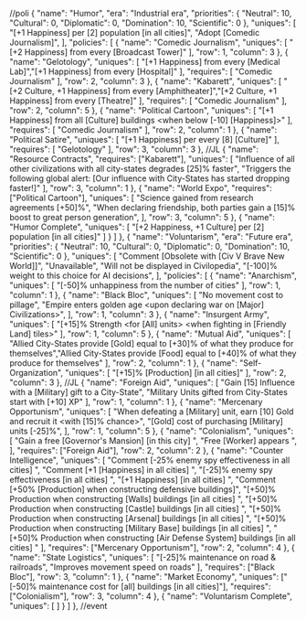 //poli
    {
        "name": "Humor",
        "era": "Industrial era",
        "priorities": {
            "Neutral": 10,
            "Cultural": 0,
            "Diplomatic": 0,
            "Domination": 10,
            "Scientific": 0
        },
        "uniques": [
            "[+1 Happiness] per [2] population [in all cities]",
		 "Adopt [Comedic Journalism]", 
        ],
        "policies": [
            {
                "name": "Comedic Journalism",
                "uniques": [
                    "[+2 Happiness] from every [Broadcast Tower]"
                ],
                "row": 1,
                "column": 3
            },
            {
                "name": "Gelotology",
                "uniques": [
                    "[+1 Happiness] from every [Medical Lab]","[+1 Happiness] from every [Hospital]"
                ],
				"requires": [
					"Comedic Journalism"
				],
                "row": 2,
                "column": 3
            },
            {
                "name": "Kabarett",
                "uniques": [
                    "[+2 Culture, +1 Happiness] from every [Amphitheater]","[+2 Culture, +1 Happiness] from every [Theatre]"
                ],
				"requires": [
					"Comedic Journalism"
				],
                "row": 2,
                "column": 5
            },
            {
                "name": "Political Cartoon",
                "uniques": [
                    "[+1 Happiness] from all [Culture] buildings <when below [-10] [Happiness]>"
                ],
				"requires": [
					"Comedic Journalism"
				],
                "row": 2,
                "column": 1
            },
            {
                "name": "Political Satire",
                "uniques": [
                    "[+1 Happiness] per every [8] [Culture]"
                ],
				"requires": [
					"Gelotology"
				],
                "row": 3,
                "column": 3
            },
			//JL
            {
                "name": "Resource Contracts",
                "requires": ["Kabarett"],
                "uniques": [
		    "Influence of all other civilizations with all city-states degrades [25]% faster", "Triggers the following global alert: [Our influence with City-States has started dropping faster!]"
                ],
                "row": 3,
                "column": 1
            },
            {
                "name": "World Expo",
                "requires": ["Political Cartoon"],
                "uniques": [
                    "Science gained from research agreements [+50]%", 
            "When declaring friendship, both parties gain a [15]% boost to great person generation",
                ],
                "row": 3,
                "column": 5
            },
            {
                "name": "Humor Complete",
                "uniques": [
                    "[+2 Happiness, +1 Culture] per [2] population [in all cities]"
                ]
            }
        ]
    },
    {
        "name": "Voluntarism",
        "era": "Future era",
        "priorities": {
            "Neutral": 10,
            "Cultural": 0,
            "Diplomatic": 0,
            "Domination": 10,
            "Scientific": 0
        },
        "uniques": [
			"Comment [Obsolete with [Civ V Brave New World]]",
			"Unavailable",
			"Will not be displayed in Civilopedia",
			"[-100]% weight to this choice for AI decisions",
		],
        "policies": [
            {
                "name": "Anarchism",
                "uniques": [
                    "[-50]% unhappiness from the number of cities"
                ],
                "row": 1,
                "column": 1
            },
            {
                "name": "Black Bloc",
                "uniques": [
                    "No movement cost to pillage",
                    "Empire enters golden age <upon declaring war on [Major] Civilizations>",
                ],
                "row": 1,
                "column": 3
            },
            {
                "name": "Insurgent Army",
                "uniques": [
                    "[+15]% Strength <for [All] units> <when fighting in [Friendly Land] tiles>"
                ],
                "row": 1,
                "column": 5
            },
            {
                "name": "Mutual Aid",
                "uniques": [
                    "Allied City-States provide [Gold] equal to [+30]% of what they produce for themselves","Allied City-States provide [Food] equal to [+40]% of what they produce for themselves"
                ],
                "row": 2,
                "column": 1
            },
            {
                "name": "Self-Organization",
                "uniques": [
                    "[+15]% [Production] [in all cities]"
                ],
                "row": 2,
                "column": 3
            },
			//JL
            {
                "name": "Foreign Aid",
                "uniques": [
                    "Gain [15] Influence with a [Military] gift to a City-State", "Military Units gifted from City-States start with [+10] XP"
                ],
                "row": 1,
                "column": 1
            },
            {
                "name": "Mercenary Opportunism",
                "uniques": [
                    "When defeating a [Military] unit, earn [10] Gold and recruit it <with [15]% chance>", "[Gold] cost of purchasing [Military] units [-25]%",
                ],
                "row": 1,
                "column": 5
            },
            {
                "name": "Colonialism",
                "uniques": [
                    "Gain a free [Governor's Mansion] [in this city] <upon founding a city>",
                    "Free [Worker] appears <upon founding a city>",
                ],
                "requires": ["Foreign Aid"],
                "row": 2,
                "column": 2
				},
            {
                "name": "Counter Intelligence",
                "uniques": [
			"Comment [-25% enemy spy effectiveness in all cities] <when espionage is enabled>",
			"Comment [+1 [Happiness] in all cities] <when espionage is disabled>",
                    "[-25]% enemy spy effectiveness [in all cities] <when espionage is enabled> <hidden from users>",
		    "[+1 Happiness] [in all cities] <when espionage is disabled> <hidden from users>",
		    "Comment [+50% [Production] when constructing defensive buildings]",
		    "[+50]% Production when constructing [Walls] buildings [in all cities] <hidden from users>",
		    "[+50]% Production when constructing [Castle] buildings [in all cities] <hidden from users>",
		    "[+50]% Production when constructing [Arsenal] buildings [in all cities] <hidden from users>",
		    "[+50]% Production when constructing [Military Base] buildings [in all cities] <hidden from users>",
		    "[+50]% Production when constructing [Air Defense System] buildings [in all cities] <hidden from users>"
                ],
                "requires": ["Mercenary Opportunism"],
                "row": 2,
                "column": 4
            },
            {
                "name": "State Logistics",
                "uniques": [
                    "[-25]% maintenance on road & railroads", "Improves movement speed on roads"
                ],
                "requires": ["Black Bloc"],
                "row": 3,
                "column": 1
            },
            {
                "name": "Market Economy",
                "uniques": ["[-50]% maintenance cost for [all] buildings [in all cities]"],
                "requires": ["Colonialism"],
                "row": 3,
                "column": 4
            },
            {
                "name": "Voluntarism Complete",
                "uniques": [
                ]
            }
        ]
	},
  //event
